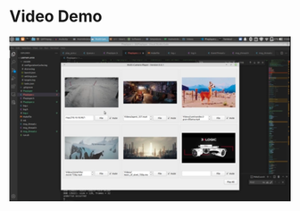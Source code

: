 # Video Demo

<a href="https://rumble.com/v19160b-lvgl-qt-simulator.html">
  <img src="docs/video.png">
</a>
